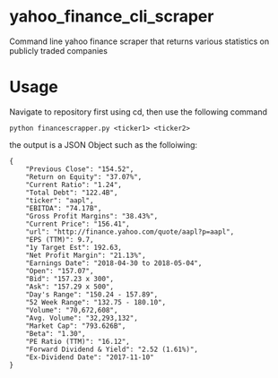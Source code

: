 # yahoo_finance_cli_scraper
Command line yahoo finance scraper that returns various statistics on publicly traded companies

# Usage

Navigate to repository first using cd, then use the following command
```
python financescrapper.py <ticker1> <ticker2>
```
the output is a JSON Object such as the folloiwing:
```
{
    "Previous Close": "154.52", 
    "Return on Equity": "37.07%", 
    "Current Ratio": "1.24", 
    "Total Debt": "122.4B", 
    "ticker": "aapl", 
    "EBITDA": "74.17B", 
    "Gross Profit Margins": "38.43%", 
    "Current Price": "156.41", 
    "url": "http://finance.yahoo.com/quote/aapl?p=aapl", 
    "EPS (TTM)": 9.7, 
    "1y Target Est": 192.63, 
    "Net Profit Margin": "21.13%", 
    "Earnings Date": "2018-04-30 to 2018-05-04", 
    "Open": "157.07", 
    "Bid": "157.23 x 300", 
    "Ask": "157.29 x 500", 
    "Day's Range": "150.24 - 157.89", 
    "52 Week Range": "132.75 - 180.10", 
    "Volume": "70,672,608", 
    "Avg. Volume": "32,293,132", 
    "Market Cap": "793.626B", 
    "Beta": "1.30", 
    "PE Ratio (TTM)": "16.12", 
    "Forward Dividend & Yield": "2.52 (1.61%)", 
    "Ex-Dividend Date": "2017-11-10"
}
```

